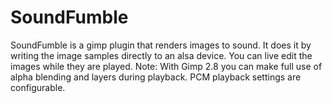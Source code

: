 SoundFumble
===========

SoundFumble is a gimp plugin that renders images to sound.
It does it by writing the image samples directly to an alsa device. You can live edit the images while they are played.
Note: With Gimp 2.8 you can make full use of alpha blending and layers during playback.
PCM playback settings are configurable.